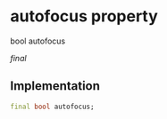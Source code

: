 


# autofocus property







bool autofocus
  
_<span class="feature">final</span>_






## Implementation

```dart
final bool autofocus;
```







